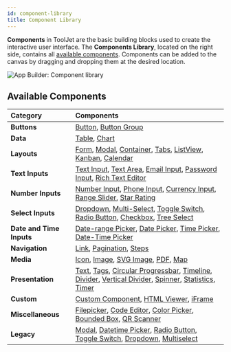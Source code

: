 ```yaml
---
id: component-library
title: Component Library
---
```


**Components** in ToolJet are the basic building blocks used to create the interactive user interface. The **Components Library**, located on the right side, contains all [available components](#available-components). Components can be added to the canvas by dragging and dropping them at the desired location.

<img className="screenshot-full img-full" src="/img/app-builder/components/component-library.png" alt="App Builder: Component library"/>

## Available Components

| Category | Components |
|:----------|:------------|
| **Buttons**  | [Button](#), [Button Group](#) |
| **Data** | [Table](#), [Chart](#)|
| **Layouts** | [Form](#), [Modal](#), [Container](#), [Tabs](#), [ListView](#), [Kanban](#), [Calendar](#) |
| **Text Inputs** | [Text Input](#), [Text Area](#), [Email Input](#), [Password Input](#), [Rich Text Editor](#) |
| **Number Inputs** | [Number Input](#), [Phone Input](#), [Currency Input](#), [Range Slider](#), [Star Rating](#) |
| **Select Inputs** | [Dropdown](#), [Multi-Select](#), [Toggle Switch](#), [Radio Button](#), [Checkbox](#), [Tree Select](#) |
| **Date and Time Inputs** | [Date-range Picker](#), [Date Picker](#), [Time Picker](#), [Date-Time Picker](#) |
| **Navigation** | [Link](#), [Pagination](#), [Steps](#) |
| **Media** | [Icon](#), [Image](#), [SVG Image](#), [PDF](#), [Map](#) |
| **Presentation** | [Text](#), [Tags](#), [Circular Progressbar](#), [Timeline](#), [Divider](#), [Vertical Divider](#), [Spinner](#), [Statistics](#), [Timer](#) |
| **Custom** | [Custom Component](#), [HTML Viewer](#), [iFrame](#) |
| **Miscellaneous** | [Filepicker](#), [Code Editor](#), [Color Picker](#), [Bounded Box](#), [QR Scanner](#) |
| **Legacy** | [Modal](#), [Datetime Picker](#), [Radio Button](#), [Toggle Switch](#), [Dropdown](#), [Multiselect](#) |
